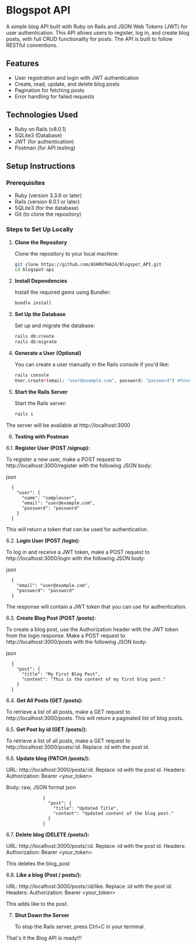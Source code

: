 # Blogspot API

A simple blog API built with Ruby on Rails and JSON Web Tokens (JWT) for user authentication. This API allows users to register, log in, and create blog posts, with full CRUD functionality for posts. The API is built to follow RESTful conventions.

## Features
- User registration and login with JWT authentication
- Create, read, update, and delete blog posts
- Pagination for fetching posts
- Error handling for failed requests

## Technologies Used
- Ruby on Rails (v8.0.1)
- SQLite3 (Database)
- JWT (for authentication)
- Postman (for API testing)

## Setup Instructions

### Prerequisites
- Ruby (version 3.3.6 or later)
- Rails (version 8.0.1 or later)
- SQLite3 (for the database)
- Git (to clone the repository)

### Steps to Set Up Locally

1. **Clone the Repository**

   Clone the repository to your local machine:

   ```bash
   git clone https://github.com/ASHRUTHA24/Blogspot_API.git
   cd blogspot-api
   
2. **Install Dependencies**

   Install the required gems using Bundler:
   
   ```bash
   bundle install
   
3. **Set Up the Database**

   Set up and migrate the database:
   
   ```bash
   rails db:create
   rails db:migrate
   
4. **Generate a User (Optional)**

   You can create a user manually in the Rails console if you'd like:
   
   ```bash
   rails console
   User.create!(email: "user@example.com", password: "password") #Make sure to replace the email and password with your own values.

5. **Start the Rails Server**

   Start the Rails server:
   
   ```bash
   rails s
   
The server will be available at http://localhost:3000

6. **Testing with Postman**
   
6.1. **Register User (POST /signup):**
   
   To register a new user, make a POST request to http://localhost:3000/register with the following JSON body:
   
   json
   
      {
        "user": {
          "name": "sampleuser",
          "email": "user@example.com",
          "password": "password"
        }
      }
   
   This will return a token that can be used for authentication.

6.2. **Login User (POST /login):**

   To log in and receive a JWT token, make a POST request to http://localhost:3000/login with the following JSON body:
   
   json
      
      {
        "email": "user@example.com",
        "password": "password"
      }
   
   The response will contain a JWT token that you can use for authentication.

6.3. **Create Blog Post (POST /posts):**

   To create a blog post, use the Authorization header with the JWT token from the login response. Make a POST request to http://localhost:3000/posts with the following JSON body:
   
   json
      
      {
        "post": {
          "title": "My First Blog Post",
          "content": "This is the content of my first blog post."
        }
      }
   
6.4. **Get All Posts (GET /posts):**

   To retrieve a list of all posts, make a GET request to http://localhost:3000/posts. This will return a paginated list of blog posts.
   
6.5. **Get Post by id (GET /posts/):**

   To retrieve a list of all posts, make a GET request to http://localhost:3000/posts/:id. Replace :id with the post id.

6.6. **Update blog (PATCH /posts/):**

   URL: http://localhost:3000/posts/:id. Replace :id with the post id.
   Headers:
      Authorization: Bearer <your_token>
      
   Body: raw, JSON format
                  json
               
                  {
                    "post": {
                      "title": "Updated Title",
                      "content": "Updated content of the blog post."
                    }
                  }

6.7. **Delete blog (DELETE /posts/):**
 
 URL: http://localhost:3000/posts/:id. Replace :id with the post id.
 Headers:
    Authorization: Bearer <your_token>

 This deletes the blog_post
 
6.8. **Like a blog (Post / posts/):**

  URL: http://localhost:3000/posts/:id/like. Replace :id with the post id.
   Headers:
    Authorization: Bearer <your_token>

  This adds like to the post.
 
7. **Shut Down the Server**

   To stop the Rails server, press Ctrl+C in your terminal.

That's it the Blog API is ready!!!
